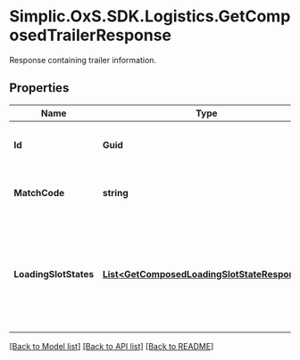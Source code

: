 # Simplic.OxS.SDK.Logistics.GetComposedTrailerResponse
Response containing trailer information.

## Properties

Name | Type | Description | Notes
------------ | ------------- | ------------- | -------------
**Id** | **Guid** | Gets or sets the id of the trailer resource. | [optional] 
**MatchCode** | **string** | Gets or sets the match code of the trailer. | [optional] 
**LoadingSlotStates** | [**List&lt;GetComposedLoadingSlotStateResponse&gt;**](GetComposedLoadingSlotStateResponse.md) | Gets or sets the loading slot states.  By default the list will already contain a default loading slot. | [optional] 

[[Back to Model list]](../README.md#documentation-for-models) [[Back to API list]](../README.md#documentation-for-api-endpoints) [[Back to README]](../README.md)

